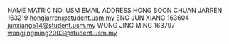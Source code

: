 NAME
MATRIC NO.
USM EMAIL ADDRESS
HONG SOON CHUAN JARREN
163219
hongjarren@student.usm.my
ENG JUN XIANG
163604
junxiang514@student.usm.my
WONG JING MING
163797
wongjingming2003@student.usm.my


